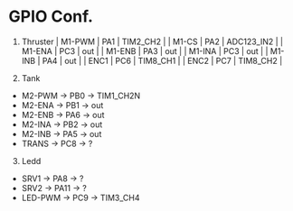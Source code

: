 GPIO Conf.
==========

1. Thruster
| M1-PWM | PA1 | TIM2_CH2   |
| M1-CS  | PA2 | ADC123_IN2 |
| M1-ENA | PC3 | out        |
| M1-ENB | PA3 | out        |
| M1-INA | PC3 | out        |
| M1-INB | PA4 | out        |
| ENC1   | PC6 | TIM8_CH1   |
| ENC2   | PC7 | TIM8_CH2   |

2. Tank
* M2-PWM -> PB0 -> TIM1_CH2N
* M2-ENA -> PB1 -> out
* M2-ENB -> PA6 -> out 
* M2-INA -> PB2 -> out
* M2-INB -> PA5 -> out
* TRANS  -> PC8 -> ?

3. Ledd
* SRV1    -> PA8  -> ?
* SRV2    -> PA11 -> ?
* LED-PWM -> PC9  -> TIM3_CH4
